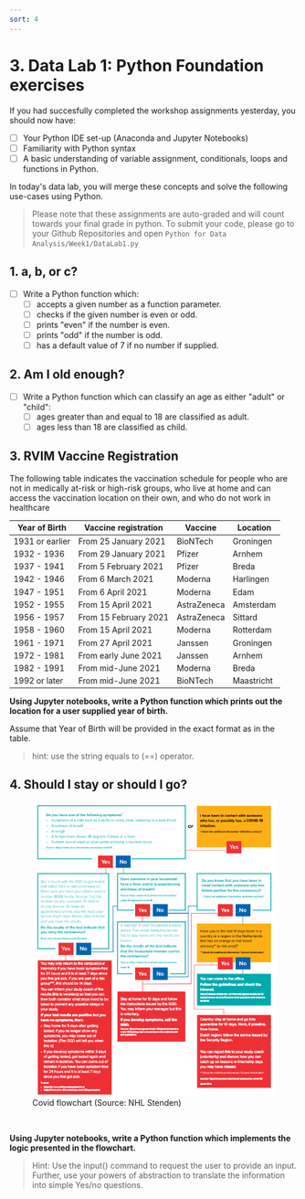 ```yaml
---
sort: 4
---
```


# 3. Data Lab 1: Python Foundation exercises

If you had succesfully completed the workshop assignments yesterday, you should
now have:

- [ ] Your Python IDE set-up (Anaconda and Jupyter Notebooks)
- [ ] Familiarity with Python syntax
- [ ] A basic understanding of variable assignment, conditionals, loops and functions
     in Python.

In today's data lab, you will merge these concepts and solve the following use-cases using
Python.

> Please note that these assignments are auto-graded and will count towards your final grade in python.
> To submit your code, please go to your Github Repositories and open ```Python for Data Analysis/Week1/DataLab1.py```

## 1. a, b, or c?

- [ ] Write a Python function which:
  - [ ]  accepts a given number as a function parameter.
  - [ ]  checks if the given number is even or odd.
  - [ ]  prints "even" if the number is even.
  - [ ]  prints "odd" if the number is odd.
  - [ ]  has a default value of 7 if no number if supplied.

## 2. Am I old enough?

- [ ] Write a Python function which can classify an age as either "adult" or "child":
  - [ ]  ages greater than and equal to 18 are classified as adult.
  - [ ]  ages less than 18 are classified as child.

## 3. RVIM Vaccine Registration

The following table indicates the vaccination schedule for people who
are not in medically at-risk or high-risk groups, who live at home and can
access the vaccination location on their own, and who do not work in healthcare

Year of Birth  |  Vaccine registration  |  Vaccine  | Location
-------------- |  ------------------------- | ----------| -------
1931 or earlier|	From 25 January 2021	    |BioNTech   |	Groningen
1932 - 1936	   |  From 29 January 2021	    |Pfizer     | Arnhem
1937 - 1941    |	From 5 February 2021	    |Pfizer 	  | Breda
1942 - 1946	   |  From 6 March 2021	        |Moderna	  | Harlingen
1947 - 1951	   |  From 6 April 2021	        |Moderna	  | Edam
1952 - 1955	   |  From 15 April 2021	      |AstraZeneca|	Amsterdam
1956 - 1957	   |  From 15 February 2021	    |AstraZeneca| Sittard
1958 - 1960    |  From 15 April 2021	      |Moderna    |	Rotterdam
1961 - 1971	   |  From 27 April 2021	      |Janssen    |	Groningen
1972 - 1981	   |  From early June 2021	    |Janssen    |	Arnhem
1982 - 1991	   |  From mid-June 2021	      |Moderna    | Breda
1992 or later  |  From mid-June 2021	      |BioNTech   |	Maastricht

**Using Jupyter notebooks, write a Python function which prints out the location for a user supplied year of birth.**

 Assume that Year of Birth will be provided in the exact format as in the table.

 > hint: use the string equals to (==) operator.

## 4. Should I stay or should I go?

<figure>
    <img src=".\assets\DL1_Flowchart.PNG" />
    <figcaption>Covid flowchart (Source: NHL Stenden)</figcaption>
</figure>
<br>

**Using Jupyter notebooks, write a Python function which implements the logic presented in the flowchart.**

> Hint: Use the input() command to request the user to provide an input. Further,
use your powers of abstraction to translate the information into simple Yes/no
questions.

